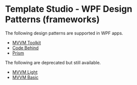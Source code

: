 # Template Studio - WPF Design Patterns (frameworks)

The following design patterns are supported in WPF apps.

- [MVVM Toolkit](./mvvmtoolkit.md)
- [Code Behind](./codebehind.md)
- [Prism](./prism.md)

The following are deprecated but still available.

- [MVVM Light](./mvvmlight.md)
- [MVVM Basic](./mvvmbasic.md)
